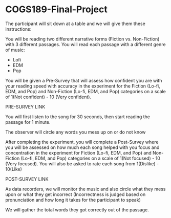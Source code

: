 # COGS189-Final-Project

The participant will sit down at a table and we will give them these instructions:

You will be reading two different narrative forms (Fiction vs. Non-Fiction) with 3 different passages. 
You will read each passage with a different genre of music:
  - Lofi
  - EDM
  - Pop

You will be given a Pre-Survey that will assess how confident you are with your reading speed with accuracy in the experiment for the Fiction (Lo-fi, EDM, and Pop) and Non-Fiction (Lo-fi, EDM, and Pop) categories on a scale of 1(Not confident) - 10 (Very confident).

PRE-SURVEY LINK

You will first listen to the song for 30 seconds, then start reading the passage for 1 minute.

The observer will circle any words you mess up on or do not know

After completing the experiment, you will complete a Post-Survey where you will  be assessed on how much each song helped with you focus and concentration in the experiment for Fiction (Lo-fi, EDM, and Pop) and Non-Fiction (Lo-fi, EDM, and Pop) categories on a scale of 1(Not focused) - 10 (Very focused). You will also be asked to rate each song from 1(Dislike) - 10(Like)

POST-SURVEY LINK

As data recorders, we will monitor the music and also circle what they mess upon or what they get incorrect (Incorrectness is judged based on pronunciation and how long it takes for the participant to speak)

We will gather the total words they got correctly out of the passage.

